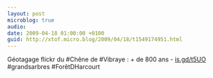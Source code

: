 ```yaml
---
layout: post
microblog: true
audio: 
date: 2009-04-18 01:00:00 +0100
guid: http://xtof.micro.blog/2009/04/18/t1549174951.html
---
```

Géotagage flickr du #Chêne de #Vibraye : + de 800 ans - [is.gd/t5UO](http://is.gd/t5UO) #grandsarbres #ForêtDHarcourt
